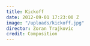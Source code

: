 ```yaml
---
title: Kickoff
date: 2012-09-01 17:23:00 Z
image: "/uploads/kickoff.jpg"
director: Zoran Trajkovic
credit: Composition
---
```


